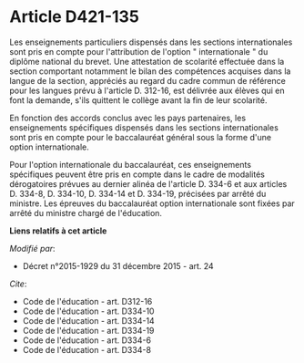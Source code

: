 # Article D421-135

Les enseignements particuliers dispensés dans les sections internationales sont pris en compte pour l'attribution de l'option
" internationale " du diplôme national du brevet. Une attestation de scolarité effectuée dans la section comportant notamment
le bilan des compétences acquises dans la langue de la section, appréciés au regard du cadre commun de référence pour les
langues prévu à l'article D. 312-16, est délivrée aux élèves qui en font la demande, s'ils quittent le collège avant la fin
de leur scolarité. 

En fonction des accords conclus avec les pays partenaires, les enseignements spécifiques dispensés dans les sections
internationales sont pris en compte pour le baccalauréat général sous la forme d'une option internationale. 

Pour l'option internationale du baccalauréat, ces enseignements spécifiques peuvent être pris en compte dans le cadre de
modalités dérogatoires prévues au dernier alinéa de l'article D. 334-6 et aux articles D. 334-8, D. 334-10, D. 334-14 et D.
334-19, précisées par arrêté du ministre. Les épreuves du baccalauréat option internationale sont fixées par arrêté du
ministre chargé de l'éducation.

**Liens relatifs à cet article**

_Modifié par_:

  - Décret n°2015-1929 du 31 décembre 2015 - art. 24

_Cite_:

  - Code de l'éducation - art. D312-16
  - Code de l'éducation - art. D334-10
  - Code de l'éducation - art. D334-14
  - Code de l'éducation - art. D334-19
  - Code de l'éducation - art. D334-6
  - Code de l'éducation - art. D334-8
